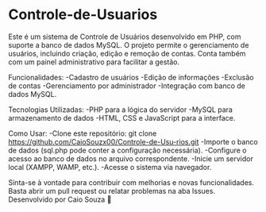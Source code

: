 # Controle-de-Usuarios

Este é um sistema de Controle de Usuários desenvolvido em PHP, com suporte a banco de dados MySQL. O projeto permite o gerenciamento de usuários, incluindo criação, edição e remoção de contas. Conta também com um painel administrativo para facilitar a gestão.

Funcionalidades:
-Cadastro de usuários
-Edição de informações
-Exclusão de contas
-Gerenciamento por administrador
-Integração com banco de dados MySQL.

Tecnologias Utilizadas:
-PHP para a lógica do servidor
-MySQL para armazenamento de dados
-HTML, CSS e JavaScript para a interface.

Como Usar:
-Clone este repositório:
git clone https://github.com/CaioSouzx00/Controle-de-Usu-rios.git
-Importe o banco de dados (sql.php pode conter a configuração necessária).
-Configure o acesso ao banco de dados no arquivo correspondente.
-Inicie um servidor local (XAMPP, WAMP, etc.).
-Acesse o sistema via navegador.


Sinta-se à vontade para contribuir com melhorias e novas funcionalidades. Basta abrir um pull request ou relatar problemas na aba Issues.
Desenvolvido por Caio Souza 🚀

